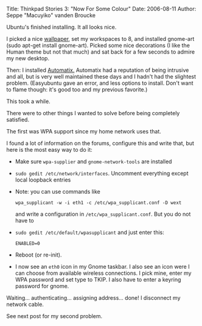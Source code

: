 Title: Thinkpad Stories 3: "Now For Some Colour"
Date: 2006-08-11
Author: Seppe "Macuyiko" vanden Broucke

Ubuntu's finished installing. It all looks nice.

I picked a nice [wallpaper,](http://interfacelift.com/wallpaper/index.php) set my workspaces to 8, and installed gnome-art (sudo apt-get install gnome-art). Picked some nice decorations (I like the Human theme but not that much) and sat back for a few seconds to admire my new desktop.

Then: I installed [Automatix.](http://www.getautomatix.com/) Automatix had a reputation of being intrusive and all, but is very well maintained these days and I hadn't had the slightest problem. (Easyubuntu gave an error, and less options to install. Don't want to flame though: it's good too and my previous favorite.)

This took a while.

There were to other things I wanted to solve before being completely satisfied.

The first was WPA support since my home network uses that.

I found a lot of information on the forums, configure this and write that, but here is the most easy way to do it:

  - Make sure `wpa-supplier` and `gnome-network-tools` are installed
  - `sudo gedit /etc/network/interfaces`. Uncomment everything except local loopback entries
  - Note: you can use commands like

    `wpa_supplicant -w -i eth1 -c /etc/wpa_supplicant.conf -D wext`

    and write a configuration in `/etc/wpa_supplicant.conf`. But you do not have to

  - `sudo gedit /etc/default/wpasupplicant` and just enter this:

    `ENABLED=0`

  - Reboot (or re-init).

  - I now see an `eth0` icon in my Gnome taskbar. I also see an icon were I can choose from available wireless connections. I pick mine, enter my WPA password and set type to TKIP. I also have to enter a keyring password for gnome.

Waiting... authenticating... assigning address... done! I disconnect my network cable.

See next post for my second problem.
